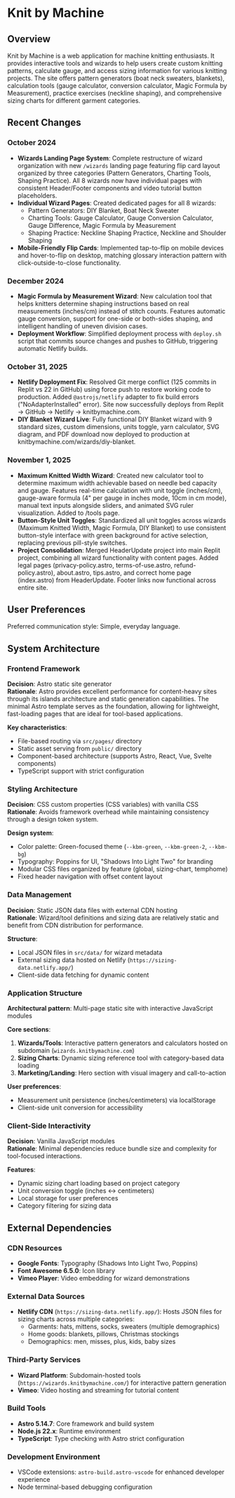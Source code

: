 # Knit by Machine

## Overview

Knit by Machine is a web application for machine knitting enthusiasts. It provides interactive tools and wizards to help users create custom knitting patterns, calculate gauge, and access sizing information for various knitting projects. The site offers pattern generators (boat neck sweaters, blankets), calculation tools (gauge calculator, conversion calculator, Magic Formula by Measurement), practice exercises (neckline shaping), and comprehensive sizing charts for different garment categories.

## Recent Changes

### October 2024
- **Wizards Landing Page System**: Complete restructure of wizard organization with new `/wizards` landing page featuring flip card layout organized by three categories (Pattern Generators, Charting Tools, Shaping Practice). All 8 wizards now have individual pages with consistent Header/Footer components and video tutorial button placeholders.
- **Individual Wizard Pages**: Created dedicated pages for all 8 wizards:
  - Pattern Generators: DIY Blanket, Boat Neck Sweater
  - Charting Tools: Gauge Calculator, Gauge Conversion Calculator, Gauge Difference, Magic Formula by Measurement
  - Shaping Practice: Neckline Shaping Practice, Neckline and Shoulder Shaping
- **Mobile-Friendly Flip Cards**: Implemented tap-to-flip on mobile devices and hover-to-flip on desktop, matching glossary interaction pattern with click-outside-to-close functionality.

### December 2024
- **Magic Formula by Measurement Wizard**: New calculation tool that helps knitters determine shaping instructions based on real measurements (inches/cm) instead of stitch counts. Features automatic gauge conversion, support for one-side or both-sides shaping, and intelligent handling of uneven division cases.
- **Deployment Workflow**: Simplified deployment process with `deploy.sh` script that commits source changes and pushes to GitHub, triggering automatic Netlify builds.

### October 31, 2025
- **Netlify Deployment Fix**: Resolved Git merge conflict (125 commits in Replit vs 22 in GitHub) using force push to restore working code to production. Added `@astrojs/netlify` adapter to fix build errors ("NoAdapterInstalled" error). Site now successfully deploys from Replit → GitHub → Netlify → knitbymachine.com.
- **DIY Blanket Wizard Live**: Fully functional DIY Blanket wizard with 9 standard sizes, custom dimensions, units toggle, yarn calculator, SVG diagram, and PDF download now deployed to production at knitbymachine.com/wizards/diy-blanket.

### November 1, 2025
- **Maximum Knitted Width Wizard**: Created new calculator tool to determine maximum width achievable based on needle bed capacity and gauge. Features real-time calculation with unit toggle (inches/cm), gauge-aware formula (4" per gauge in inches mode, 10cm in cm mode), manual text inputs alongside sliders, and animated SVG ruler visualization. Added to /tools page.
- **Button-Style Unit Toggles**: Standardized all unit toggles across wizards (Maximum Knitted Width, Magic Formula, DIY Blanket) to use consistent button-style interface with green background for active selection, replacing previous pill-style switches.
- **Project Consolidation**: Merged HeaderUpdate project into main Replit project, combining all wizard functionality with content pages. Added legal pages (privacy-policy.astro, terms-of-use.astro, refund-policy.astro), about.astro, tips.astro, and correct home page (index.astro) from HeaderUpdate. Footer links now functional across entire site.

## User Preferences

Preferred communication style: Simple, everyday language.

## System Architecture

### Frontend Framework
**Decision**: Astro static site generator  
**Rationale**: Astro provides excellent performance for content-heavy sites through its islands architecture and static generation capabilities. The minimal Astro template serves as the foundation, allowing for lightweight, fast-loading pages that are ideal for tool-based applications.

**Key characteristics**:
- File-based routing via `src/pages/` directory
- Static asset serving from `public/` directory
- Component-based architecture (supports Astro, React, Vue, Svelte components)
- TypeScript support with strict configuration

### Styling Architecture
**Decision**: CSS custom properties (CSS variables) with vanilla CSS  
**Rationale**: Avoids framework overhead while maintaining consistency through a design token system.

**Design system**:
- Color palette: Green-focused theme (`--kbm-green`, `--kbm-green-2`, `--kbm-bg`)
- Typography: Poppins for UI, "Shadows Into Light Two" for branding
- Modular CSS files organized by feature (global, sizing-chart, temphome)
- Fixed header navigation with offset content layout

### Data Management
**Decision**: Static JSON data files with external CDN hosting  
**Rationale**: Wizard/tool definitions and sizing data are relatively static and benefit from CDN distribution for performance.

**Structure**:
- Local JSON files in `src/data/` for wizard metadata
- External sizing data hosted on Netlify (`https://sizing-data.netlify.app/`)
- Client-side data fetching for dynamic content

### Application Structure
**Architectural pattern**: Multi-page static site with interactive JavaScript modules

**Core sections**:
1. **Wizards/Tools**: Interactive pattern generators and calculators hosted on subdomain (`wizards.knitbymachine.com`)
2. **Sizing Charts**: Dynamic sizing reference tool with category-based data loading
3. **Marketing/Landing**: Hero section with visual imagery and call-to-action

**User preferences**:
- Measurement unit persistence (inches/centimeters) via localStorage
- Client-side unit conversion for accessibility

### Client-Side Interactivity
**Decision**: Vanilla JavaScript modules  
**Rationale**: Minimal dependencies reduce bundle size and complexity for tool-focused interactions.

**Features**:
- Dynamic sizing chart loading based on project category
- Unit conversion toggle (inches ↔ centimeters)
- Local storage for user preferences
- Category filtering for sizing data

## External Dependencies

### CDN Resources
- **Google Fonts**: Typography (Shadows Into Light Two, Poppins)
- **Font Awesome 6.5.0**: Icon library
- **Vimeo Player**: Video embedding for wizard demonstrations

### External Data Sources
- **Netlify CDN** (`https://sizing-data.netlify.app/`): Hosts JSON files for sizing charts across multiple categories:
  - Garments: hats, mittens, socks, sweaters (multiple demographics)
  - Home goods: blankets, pillows, Christmas stockings
  - Demographics: men, misses, plus, kids, baby sizes

### Third-Party Services
- **Wizard Platform**: Subdomain-hosted tools (`https://wizards.knitbymachine.com/`) for interactive pattern generation
- **Vimeo**: Video hosting and streaming for tutorial content

### Build Tools
- **Astro 5.14.7**: Core framework and build system
- **Node.js 22.x**: Runtime environment
- **TypeScript**: Type checking with Astro strict configuration

### Development Environment
- VSCode extensions: `astro-build.astro-vscode` for enhanced developer experience
- Node terminal-based debugging configuration